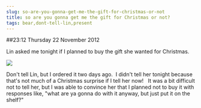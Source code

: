 ```yaml
---
slug: so-are-you-gonna-get-me-the-gift-for-christmas-or-not
title: so are you gonna get me the gift for Christmas or not?
tags: bear,dont-tell-lin,present
---
```


##23:12 Thursday 22 November 2012

Lin asked me tonight if I planned to buy the gift she wanted for Christmas.

[![](/images/2012/11/Screen-Shot-2012-11-22-at-11.03.06-PM.png)](/images/2012/11/Screen-Shot-2012-11-22-at-11.03.06-PM.png)

Don't tell Lin, but I ordered it two days ago.  I didn't tell her tonight because that's not much of a Christmas surprise if I tell her now!   It was a bit difficult not to tell her, but I was able to convince her that I planned not to buy it with responses like, "what are ya gonna do with it anyway, but just put it on the shelf?"


